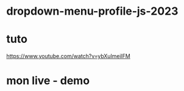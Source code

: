 # dropdown-menu-profile-js-2023

# tuto
https://www.youtube.com/watch?v=ybXulmeilFM


# mon live - demo
